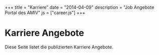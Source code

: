 +++
title = "Karriere"
date = "2014-04-09"
description = "Job Angebote Portal des AMIV"
js = ["career.js"]
+++
# Karriere Angebote

Diese Seite listet die publizierten Karriere Angebote.

